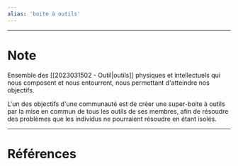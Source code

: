 ```yaml
---
alias: 'boite à outils'
---
```


---
# Note

Ensemble des [[2023031502 - Outil|outils]] physiques et intellectuels qui nous composent et nous entourrent, nous permettant d'atteindre nos objectifs.

L'un des objectifs d'une communauté est de créer une super-boite à outils par la mise en commun de tous les outils de ses membres, afin de résoudre des problèmes que les individus ne pourraient résoudre en étant isolés.

---
# Références
